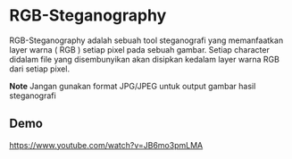 # RGB-Steganography
RGB-Steganography adalah sebuah tool steganografi yang memanfaatkan layer warna ( RGB ) setiap pixel pada sebuah gambar. Setiap character didalam file yang disembunyikan akan disipkan kedalam layer warna RGB dari setiap pixel.

**Note**
Jangan gunakan format JPG/JPEG untuk output gambar hasil steganografi

## Demo
https://www.youtube.com/watch?v=JB6mo3pmLMA
